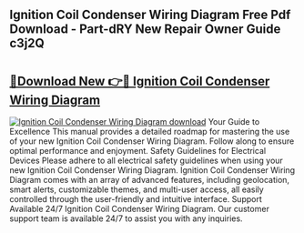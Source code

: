 ## Ignition Coil Condenser Wiring Diagram Free Pdf Download - Part-dRY New Repair Owner Guide c3j2Q

# <h2><a href="http://dfmtbl.blite.top/?on=Ignition+Coil+Condenser+Wiring+Diagram">🔗Download New 👉🔴 Ignition Coil Condenser Wiring Diagram</a></h2>

[![Ignition Coil Condenser Wiring Diagram download](https://i.imgur.com/lujVjoI.png)](http://dfmtbl.blite.top/?on=Ignition+Coil+Condenser+Wiring+Diagram)
Your Guide to Excellence This manual provides a detailed roadmap for mastering the use of your new Ignition Coil Condenser Wiring Diagram. Follow along to ensure optimal performance and enjoyment. Safety Guidelines for Electrical Devices Please adhere to all electrical safety guidelines when using your new Ignition Coil Condenser Wiring Diagram. Ignition Coil Condenser Wiring Diagram comes with an array of advanced features, including geolocation, smart alerts, customizable themes, and multi-user access, all easily controlled through the user-friendly and intuitive interface. Support Available 24/7 Ignition Coil Condenser Wiring Diagram. Our customer support team is available 24/7 to assist you with any inquiries.
